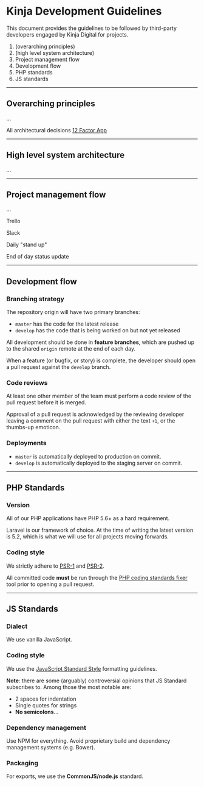 # Kinja Development Guidelines

This document provides the guidelines to be followed by third-party developers engaged by Kinja Digital for projects.

1. (overarching principles)
2. (high level system architecture)
3. Project management flow
3. Development flow
3. PHP standards
4. JS standards

---

## Overarching principles

...

All architectural decisions [12 Factor App](http://12factor.net/)

---

## High level system architecture

...

---

## Project management flow

...

Trello

Slack

Daily "stand up"

End of day status update

---

## Development flow

### Branching strategy

The repository origin will have two primary branches:

* `master` has the code for the latest release
* `develop` has the code that is being worked on but not yet released

All development should be done in **feature branches**, which are pushed up to the shared `origin` remote at the end of each day.

When a feature (or bugfix, or story) is complete, the developer should open a pull request against the `develop` branch.

### Code reviews

At least one other member of the team must perform a code review of the pull request before it is merged. 

Approval of a pull request is acknowledged by the reviewing developer leaving a comment on the pull request with either the text `+1`, or the thumbs-up emoticon.

### Deployments

* `master` is automatically deployed to production on commit.
* `develop` is automatically deployed to the staging server on commit.

---

## PHP Standards

### Version

All of our PHP applications have PHP 5.6+ as a hard requirement.

Laravel is our framework of choice. At the time of writing the latest version is 5.2, which is what we will use for all projects moving forwards.

### Coding style

We strictly adhere to [PSR-1](http://www.php-fig.org/psr/psr-1/) and [PSR-2](http://www.php-fig.org/psr/psr-2/).

All committed code **must** be run through the [PHP coding standards fixer](https://github.com/FriendsOfPHP/PHP-CS-Fixer) tool prior to opening a pull request.

---

## JS Standards

### Dialect

We use vanilla JavaScript.

### Coding style

We use the [JavaScript Standard Style](https://github.com/feross/standard) formatting guidelines. 

**Note**: there are some (arguably) controversial opinions that JS Standard subscribes to. Among those the most notable are:

* 2 spaces for indentation
* Single quotes for strings
* **No semicolons**...

### Dependency management

Use NPM for everything. Avoid proprietary build and dependency management systems (e.g. Bower).

### Packaging

For exports, we use the **CommonJS/node.js** standard.